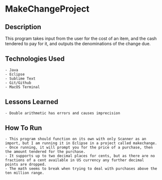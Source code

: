 # MakeChangeProject

## Description

This program takes input from the user for the cost of an item, and the cash tendered to pay for it, and outputs the denominations of the change due.

## Technologies Used
	- Java
	- Eclipse
	- Sublime Text
	- Git/Github
	- MacOS Terminal

## Lessons Learned
	- Double arithmetic has errors and causes imprecision 


## How To Run
	- This program should function on its own with only Scanner as an import, but I am running it in Eclipse in a project called makechange.
	- Once running, it will prompt you for the price of a purchase, then the amount tendered for the purchase.
	- It supports up to two decimal places for cents, but as there are no fractions of a cent available in US currency any further decimal points are dropped.
	- The math seems to break when trying to deal with purchases above the ten million range.